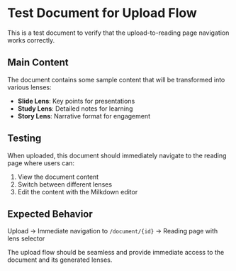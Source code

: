 # Test Document for Upload Flow

This is a test document to verify that the upload-to-reading page navigation works correctly.

## Main Content

The document contains some sample content that will be transformed into various lenses:

- **Slide Lens**: Key points for presentations
- **Study Lens**: Detailed notes for learning
- **Story Lens**: Narrative format for engagement

## Testing

When uploaded, this document should immediately navigate to the reading page where users can:

1. View the document content
2. Switch between different lenses
3. Edit the content with the Milkdown editor

## Expected Behavior

Upload → Immediate navigation to `/document/{id}` → Reading page with lens selector

The upload flow should be seamless and provide immediate access to the document and its generated lenses.